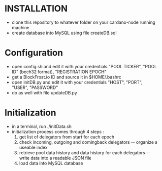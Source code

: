 # INSTALLATION

+ clone this repository to whatever folder on your cardano-node running machine
+ create database into MySQL using file createDB.sql

# Configuration

+ open config.sh and edit it with your credentials "POOL TICKER", "POOL ID" (bech32 format), "REGISTRATION EPOCH"
+ get a BlockFrost.io ID and source it in $HOME/.bashrc
+ open initDB.py and edit it with your credentials "HOST", "PORT", "USER", "PASSWORD"
+ do as well with file updateDB.py

# Initialization

+ in a terminal, run ./initData.sh
+ initialization process comes through 4 steps :
  1. get list of delegators from start for each epoch
  2. check incoming, outgoing and comingback delegators -- organize a useable index
  3. retrieve pool data history and data history for each delegators -- write data into a readable JSON file
  4. load data into MySQL database
 
